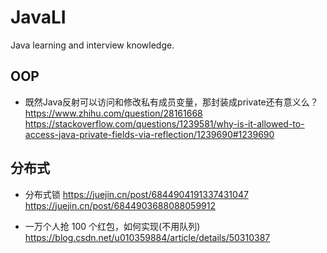# JavaLI
Java learning and interview knowledge.

## OOP

+ 既然Java反射可以访问和修改私有成员变量，那封装成private还有意义么？
https://www.zhihu.com/question/28161668
https://stackoverflow.com/questions/1239581/why-is-it-allowed-to-access-java-private-fields-via-reflection/1239690#1239690

## 分布式

+ 分布式锁
https://juejin.cn/post/6844904191337431047
https://juejin.cn/post/6844903688088059912

+ 一万个人抢 100 个红包，如何实现(不用队列)
https://blog.csdn.net/u010359884/article/details/50310387

